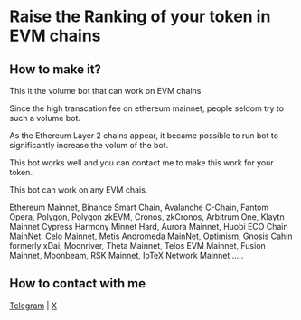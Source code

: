 # Raise the Ranking of your token in EVM chains

## How to make it?

This it the volume bot that can work on EVM chains

Since the high transcation fee on ethereum mainnet, people seldom try to such a volume bot.

As the Ethereum Layer 2 chains appear, it became possible to run bot to significantly increase the volum of the bot.

This bot works well and you can contact me to make this work for your token.

This bot can work on any EVM chais.

Ethereum Mainnet, Binance Smart Chain, Avalanche C-Chain, Fantom Opera, Polygon, Polygon zkEVM, Cronos, zkCronos, Arbitrum One, Klaytn Mainnet Cypress Harmony Minnet Hard, Aurora Mainnet, Huobi ECO Chain MainNet, Celo Mainnet, Metis Andromeda MainNet, Optimism, Gnosis Cahin formerly xDai, Moonriver, Theta Mainnet, Telos EVM Mainnet, Fusion Mainnet, Moonbeam, RSK Mainnet, IoTeX Network Mainnet .....

## How to contact with me

[Telegram](https://t.me/midaBricoll) | [X](https://x.com/dieharye) 
